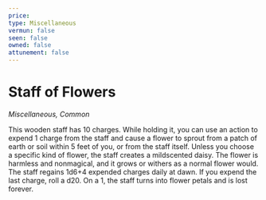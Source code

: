 ```yaml
---
price: 
type: Miscellaneous
vermun: false
seen: false
owned: false
attunement: false
---
```

# Staff of Flowers

*Miscellaneous, Common*

This wooden staff has 10 charges. While holding it, you can use an action to expend 1 charge from the staff and cause a flower to sprout from a patch of earth or soil within 5 feet of you, or from the staff itself. Unless you choose a specific kind of flower, the staff creates a mildscented daisy. The flower is harmless and nonmagical, and it grows or withers as a normal flower would. The staff regains 1d6+4 expended charges daily at dawn. If you expend the last charge, roll a d20. On a 1, the staff turns into flower petals and is lost forever.